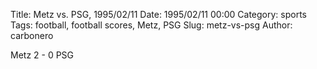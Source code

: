 Title: Metz vs. PSG, 1995/02/11
Date: 1995/02/11 00:00
Category: sports
Tags: football, football scores, Metz, PSG
Slug: metz-vs-psg
Author: carbonero


Metz 2 - 0 PSG
